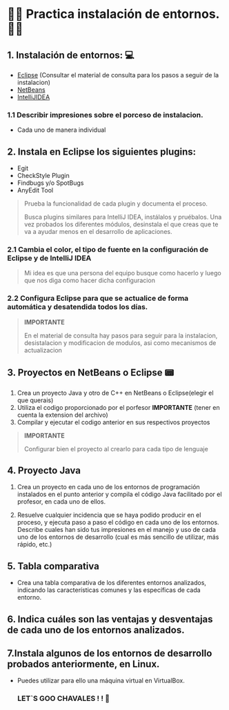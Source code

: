 # 👨‍💻 Practica instalación de entornos. 👩‍💻
## 1. Instalación de entornos: 💻 
- [Eclipse](https://www.eclipse.org/downloads/) (Consultar el material de consulta para los pasos a seguir de la instalacion)
- [NetBeans](https://netbeans.apache.org/front/main/index.html)
- [IntelliJIDEA](https://www.jetbrains.com/idea/download/?section=windows)
### 1.1 Describir impresiones sobre el porceso de instalacion.
- Cada uno de manera individual

## 2. Instala en Eclipse los siguientes plugins: 
- Egit
- CheckStyle Plugin
- Findbugs y/o SpotBugs
- AnyEdit Tool

> Prueba la funcionalidad de cada plugin y documenta el
proceso.
>
>Busca plugins similares para IntelliJ IDEA, instálalos y pruébalos. Una vez probados los diferentes módulos, desinstala el que creas que te va a ayudar
menos en el desarrollo de aplicaciones.

### 2.1 Cambia el color, el tipo de fuente en la configuración de Eclipse y de IntelliJ IDEA
> Mi idea es que una persona del equipo busque como hacerlo y luego que nos diga como hacer dicha configuracion
### 2.2 Configura Eclipse para que se actualice de forma automática y desatendida todos los días.

> **IMPORTANTE**
>
> En el material de consulta hay pasos para seguir para la instalacion, desistalacion y modificacion de modulos, asi como mecanismos de actualizacion

## 3. Proyectos en NetBeans o Eclipse  📟
1. Crea un proyecto Java y otro de C++ en NetBeans o Eclipse(elegir el que querais)
2. Utiliza el codigo proporcionado por el porfesor  **IMPORTANTE** (tener en cuenta la extension del archivo)
3. Compilar y ejecutar el codigo anterior en sus respectivos proyectos
 > **IMPORTANTE**
>
> Configurar bien el proyecto al crearlo para cada tipo de lenguaje

## 4. Proyecto Java
1. Crea un proyecto en cada uno de los entornos de programación instalados en el
punto anterior y compila el código Java facilitado por el profesor, en cada uno de
ellos.

2. Resuelve cualquier incidencia que se haya podido producir en el proceso, y
ejecuta paso a paso el código en cada uno de los entornos. Describe cuales han
sido tus impresiones en el manejo y uso de cada uno de los entornos de desarrollo
(cual es más sencillo de utilizar, más rápido, etc.)

## 5. Tabla comparativa
- Crea una tabla comparativa de los diferentes entornos analizados, indicando las
características comunes y las específicas de cada entorno.
## 6. Indica cuáles son las ventajas y desventajas de cada uno de los entornos analizados.

## 7.Instala algunos de los entornos de desarrollo probados anteriormente, en Linux.
- Puedes utilizar para ello una máquina virtual en VirtualBox.
  
  ### LET`S GOO CHAVALES ! ! 🚀 
